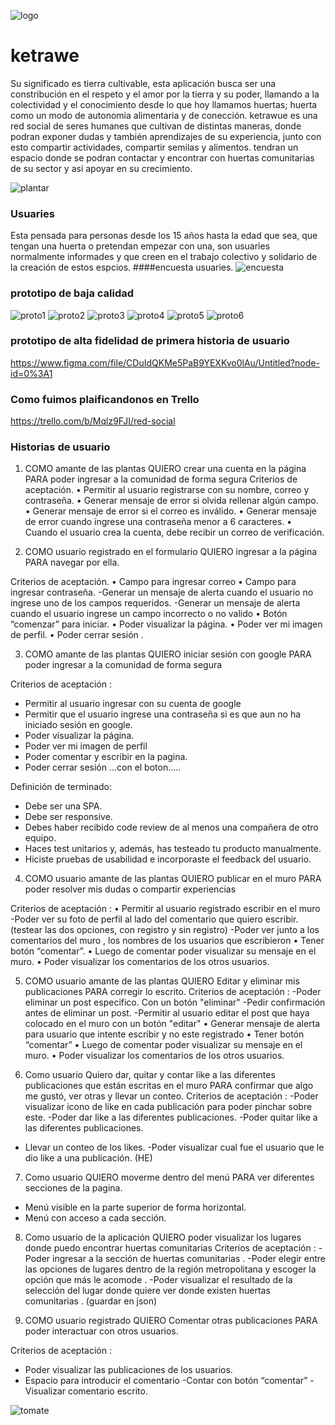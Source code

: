 ![logo](img/logo.jpeg)
# ketrawe 
Su significado es tierra cultivable, esta aplicación busca ser una constribución en el respeto y el amor por la tierra y su poder, llamando a la colectividad y el conocimiento  desde lo que hoy llamamos huertas; huerta como un modo de autonomia alimentaria y de conección.
ketrawue es una red social de seres humanes que cultivan de distintas maneras, donde podran exponer dudas y también aprendizajes de su experiencia, junto con esto compartir actividades, compartir semilas y alimentos. tendran un espacio donde se podran contactar y encontrar con huertas comunitarias de su sector  y asi  apoyar en su crecimiento.



![plantar](img/plantar.gif)
### Usuaries
Esta pensada para personas desde los 15 años hasta la edad que sea, que tengan una huerta o pretendan  empezar con una, son usuaries normalmente informades y que creen en el trabajo colectivo y solidario de la creación de estos espcios.
####encuesta usuaries.
![encuesta](img/encuesta.gif)

### prototipo de baja calidad
![proto1](img/proto1.jpeg)
![proto2](img/proto2.jpeg)
![proto3](img/proto3.jpeg)
![proto4](img/proto4.jpeg)
![proto5](img/proto5.jpeg)
![proto6](img/proto6.jpeg)

### prototipo de alta fidelidad de primera historia de usuario 

https://www.figma.com/file/CDuIdQKMe5PaB9YEXKvo0lAu/Untitled?node-id=0%3A1

### Como fuimos plaificandonos en Trello

https://trello.com/b/Mqlz9FJI/red-social

### Historias de usuario


1. COMO amante de las plantas QUIERO crear una cuenta en la página PARA poder ingresar a la comunidad de forma segura
Criterios de aceptación.
    • Permitir al usuario registrarse con su nombre, correo y contraseña.
    • Generar mensaje de error si olvida rellenar algún campo.
    • Generar mensaje de error si el correo es inválido.
    • Generar mensaje de error cuando ingrese una contraseña menor a 6 caracteres.
    • Cuando el usuario crea la cuenta, debe recibir un correo de verificación.

2. COMO usuario registrado en el formulario QUIERO ingresar a la página PARA navegar por ella.

Criterios de aceptación.
    • Campo para ingresar correo
    • Campo para ingresar contraseña.
-Generar un mensaje de alerta cuando el usuario no ingrese uno de los campos requeridos.
-Generar un mensaje de alerta cuando el usuario ingrese un campo incorrecto o no valido 
    • Botón “comenzar” para iniciar.
    • Poder visualizar la página.
    • Poder ver mi imagen de perfil.
    • Poder cerrar sesión .
    
3. COMO amante de las plantas QUIERO iniciar sesión con google PARA poder ingresar a la comunidad de forma segura

Criterios de aceptación :
   - Permitir al usuario ingresar con su cuenta de google
   - Permitir que el usuario ingrese una contraseña si es que aun no ha iniciado sesión en google.
   - Poder visualizar la página.
   -  Poder ver mi imagen de perfil
   -  Poder comentar y escribir en la pagina.
   - Poder cerrar sesión ...con el boton…..

Definición de terminado:
- Debe ser una SPA.
- Debe ser responsive.
- Debes haber recibido code review de al menos una compañera de otro equipo.
- Haces test unitarios y, además, has testeado tu producto manualmente.
- Hiciste pruebas de usabilidad e incorporaste el feedback del usuario.


4. COMO usuario amante de las plantas QUIERO publicar en el muro PARA poder resolver mis dudas o compartir experiencias

Criterios de aceptación :
    • Permitir al usuario registrado escribir en el muro
-Poder ver su foto de perfil al lado del comentario que quiero escribir.
      (testear las dos opciones, con registro y sin registro)
-Poder ver junto a los comentarios del muro , los nombres de los usuarios que escribieron 
    • Tener botón “comentar”.
    • Luego de comentar poder visualizar su mensaje en el muro.
    • Poder visualizar los comentarios de los otros usuarios.

5. COMO usuario amante de las plantas QUIERO Editar y eliminar mis publicaciones PARA corregir lo escrito.
Criterios de aceptación :
-Poder eliminar un post especifico. Con un botón "eliminar"
-Pedir confirmación antes de eliminar un post.
-Permitir al usuario editar el post que haya colocado en el muro con un botón "editar"
    • Generar mensaje de alerta para usuario que intente escribir y no este registrado
    • Tener botón “comentar”
    • Luego de comentar poder visualizar su mensaje en el muro.
    • Poder visualizar los comentarios de los otros usuarios.

6. Como usuario Quiero dar, quitar y contar like a las diferentes publicaciones que están escritas en el muro PARA confirmar que algo me gustó, ver otras y llevar un conteo.
Criterios de aceptación :
-Poder visualizar icono de like en cada publicación para poder pinchar sobre este.
-Poder dar like a las diferentes publicaciones.
-Poder quitar like a las diferentes publicaciones.
- Llevar un conteo de los likes.
-Poder visualizar cual fue el usuario que le dio like a una publicación. (HE)

7. Como usuario QUIERO moverme dentro del menú PARA ver diferentes secciones de la pagina.

- Menú visible en la parte superior de forma horizontal.
- Menú con acceso a cada sección.

8. Como usuario de la aplicación QUIERO poder visualizar los lugares donde puedo encontrar huertas comunitarias
Criterios de aceptación :
-Poder ingresar a la sección de huertas comunitarias .
-Poder elegir entre las opciones de lugares dentro de la región metropolitana y escoger la opción que más le acomode .
-Poder visualizar el resultado de la selección del lugar donde quiere ver donde existen huertas comunitarias . (guardar en json)

9. COMO usuario registrado QUIERO Comentar otras publicaciones PARA poder interactuar con otros usuarios.

Criterios de aceptación :
- Poder visualizar las publicaciones de los usuarios.
- Espacio para introducir el comentario
-Contar con botón “comentar”
-Visualizar comentario escrito. 


![tomate](img/tomates.jpg)